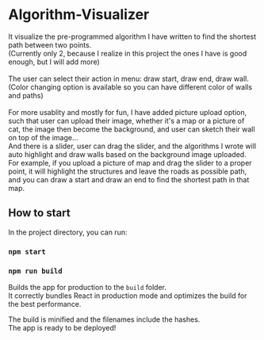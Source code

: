 # Algorithm-Visualizer
It visualize the pre-programmed algorithm I have written to find the shortest path between two points. <br>
(Currently only 2, because I realize in this project the ones I have is good enough, but I will add more)<br> <br>
The user can select their action in menu: draw start, draw end, draw wall. <br>
(Color changing option is available so you can have different color of walls and paths) <br> <br>
For more usablity and mostly for fun, I have added picture upload option, such that user can upload their image, whether it's a map or a picture of cat, 
the image then become the background, and user can sketch their wall on top of the image...<br>
And there is a slider, user can drag the slider, and the algorithms I wrote will auto highlight and draw walls based on the background image uploaded. <br>
For example, if you upload a picture of map and drag the slider to a proper point, it will highlight the structures and leave the roads as possible path, 
and you can draw a start and draw an end to find the shortest path in that map.
## How to start
In the project directory, you can run:

### `npm start`

### `npm run build`

Builds the app for production to the `build` folder.\
It correctly bundles React in production mode and optimizes the build for the best performance.

The build is minified and the filenames include the hashes.\
The app is ready to be deployed!



